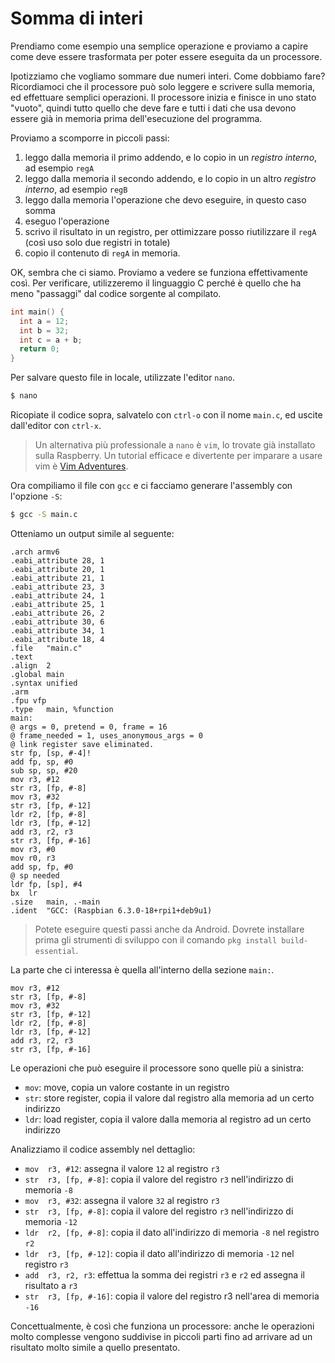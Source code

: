 # Somma di interi
Prendiamo come esempio una semplice operazione e proviamo a capire come deve essere trasformata
per poter essere eseguita da un processore.

Ipotizziamo che vogliamo sommare due numeri interi. Come dobbiamo fare? Ricordiamoci che il processore può solo leggere e scrivere sulla
memoria, ed effettuare semplici operazioni. Il processore inizia e finisce in uno stato "vuoto", quindi tutto quello che deve fare e tutti i dati che usa devono essere già in memoria prima dell'esecuzione del programma.

Proviamo a scomporre in piccoli passi:
1. leggo dalla memoria il primo addendo, e lo copio in un _registro interno_, ad esempio `regA`
1. leggo dalla memoria il secondo addendo, e lo copio in un altro _registro interno_, ad esempio `regB`
1. leggo dalla memoria l'operazione che devo eseguire, in questo caso somma
1. eseguo l'operazione
1. scrivo il risultato in un registro, per ottimizzare posso riutilizzare il `regA` (così uso solo due registri in totale)
1. copio il contenuto di `regA` in memoria.

OK, sembra che ci siamo. Proviamo a vedere se funziona effettivamente così. Per verificare,
utilizzeremo il linguaggio C perché è quello che ha meno "passaggi" dal codice sorgente al compilato.

```c
int main() {
  int a = 12;
  int b = 32;
  int c = a + b;
  return 0;
}
```

Per salvare questo file in locale, utilizzate l'editor `nano`.

```sh
$ nano
```

 Ricopiate il codice sopra, salvatelo con `ctrl-o` con il nome `main.c`, ed uscite dall'editor con `ctrl-x`.

> Un alternativa più professionale a `nano` è `vim`, lo trovate già installato sulla Raspberry. Un tutorial efficace e divertente per imparare a usare vim è [Vim Adventures](https://vim-adventures.com/).

Ora compiliamo il file con `gcc` e ci facciamo generare l'assembly con l'opzione `-S`:

```sh
$ gcc -S main.c
```

Otteniamo un output simile al seguente:

```text
.arch armv6
.eabi_attribute 28, 1
.eabi_attribute 20, 1
.eabi_attribute 21, 1
.eabi_attribute 23, 3
.eabi_attribute 24, 1
.eabi_attribute 25, 1
.eabi_attribute 26, 2
.eabi_attribute 30, 6
.eabi_attribute 34, 1
.eabi_attribute 18, 4
.file	"main.c"
.text
.align	2
.global	main
.syntax unified
.arm
.fpu vfp
.type	main, %function
main:
@ args = 0, pretend = 0, frame = 16
@ frame_needed = 1, uses_anonymous_args = 0
@ link register save eliminated.
str	fp, [sp, #-4]!
add	fp, sp, #0
sub	sp, sp, #20
mov	r3, #12
str	r3, [fp, #-8]
mov	r3, #32
str	r3, [fp, #-12]
ldr	r2, [fp, #-8]
ldr	r3, [fp, #-12]
add	r3, r2, r3
str	r3, [fp, #-16]
mov	r3, #0
mov	r0, r3
add	sp, fp, #0
@ sp needed
ldr	fp, [sp], #4
bx	lr
.size	main, .-main
.ident	"GCC: (Raspbian 6.3.0-18+rpi1+deb9u1)
```

> Potete eseguire questi passi anche da Android. Dovrete installare prima gli strumenti di sviluppo con il comando `pkg install build-essential`.

La parte che ci interessa è quella all'interno della sezione `main:`.

```text
mov	r3, #12
str	r3, [fp, #-8]
mov	r3, #32
str	r3, [fp, #-12]
ldr	r2, [fp, #-8]
ldr	r3, [fp, #-12]
add	r3, r2, r3
str	r3, [fp, #-16]
```

Le operazioni che può eseguire il processore sono quelle più a sinistra:
- `mov`: move, copia un valore costante in un registro
- `str`: store register, copia il valore dal registro alla memoria ad un certo indirizzo
- `ldr`: load register, copia il valore dalla memoria al registro ad un certo indirizzo

Analizziamo il codice assembly nel dettaglio:
- `mov	r3, #12`: assegna il valore `12` al registro `r3`
- `str	r3, [fp, #-8]`: copia il valore del registro `r3` nell'indirizzo di memoria `-8`
- `mov	r3, #32`: assegna il valore `32` al registro `r3`
- `str	r3, [fp, #-8]`: copia il valore del registro `r3` nell'indirizzo di memoria `-12`
- `ldr	r2, [fp, #-8]`: copia il dato all'indirizzo di memoria `-8` nel registro `r2`
- `ldr	r3, [fp, #-12]`: copia il dato all'indirizzo di memoria `-12` nel registro `r3`
- `add	r3, r2, r3`: effettua la somma dei registri `r3` e `r2` ed assegna il risultato a `r3`
- `str	r3, [fp, #-16]`: copia il valore del registro r3 nell'area di memoria `-16`

Concettualmente, è così che funziona un processore: anche le operazioni molto complesse vengono suddivise in piccoli parti
fino ad arrivare ad un risultato molto simile a quello presentato.
